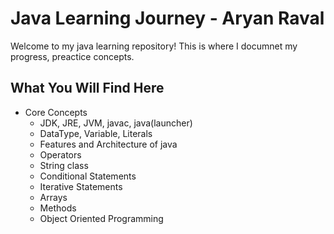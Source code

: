 
# Java Learning Journey - Aryan Raval

Welcome to my java learning repository!
This is where I documnet my progress, preactice concepts.

## What You Will Find Here
  - Core Concepts
      - JDK, JRE, JVM, javac, java(launcher)
      - DataType, Variable, Literals
      - Features and Architecture of java
      - Operators
      - String class
      - Conditional Statements
      - Iterative Statements
      - Arrays
      - Methods
      - Object Oriented Programming
